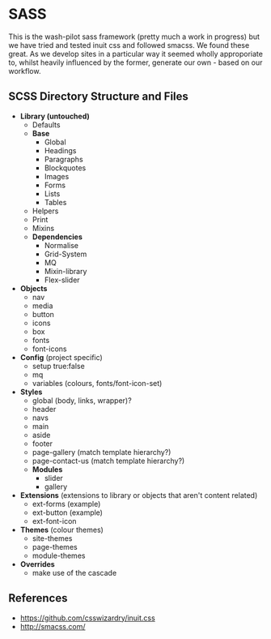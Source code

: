 # SASS

This is the wash-pilot sass framework (pretty much a work in progress) but we have tried and tested inuit css and followed smacss. We found these great. As we develop sites in a particular way it seemed wholly approporiate to, whilst heavily influenced by the former, generate our own - based on our workflow.


## SCSS Directory Structure and Files

* **Library (untouched)**
    * Defaults
    * **Base**
        * Global
        * Headings
        * Paragraphs
        * Blockquotes
        * Images
        * Forms
        * Lists
        * Tables
    * Helpers
    * Print
    * Mixins
    * **Dependencies**
        * Normalise
        * Grid-System
        * MQ
        * Mixin-library
        * Flex-slider
* **Objects**
     * nav
     * media
     * button
     * icons
     * box
     * fonts
     * font-icons
* **Config** (project specific)
     * setup true:false
     * mq
     * variables (colours, fonts/font-icon-set)
* **Styles**
     * global (body, links, wrapper)?
     * header
     * navs
     * main
     * aside
     * footer
     * page-gallery (match template hierarchy?)
     * page-contact-us (match template hierarchy?)
     * **Modules**
          * slider
          * gallery
* **Extensions** (extensions to library or objects that aren't content related)
     * ext-forms (example)
     * ext-button (example)
     * ext-font-icon
* **Themes** (colour themes)
     * site-themes
     * page-themes
     * module-themes
* **Overrides**
     * make use of the cascade


## References

- https://github.com/csswizardry/inuit.css
- http://smacss.com/
